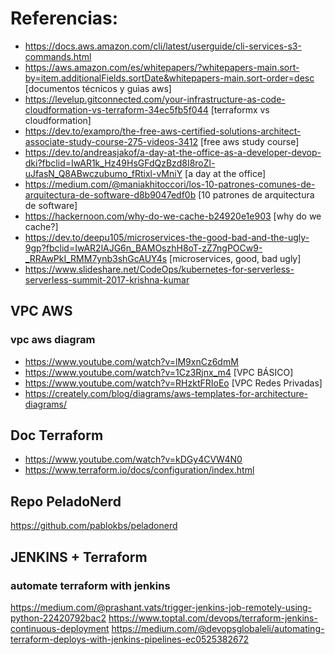 # Referencias:
* https://docs.aws.amazon.com/cli/latest/userguide/cli-services-s3-commands.html
* https://aws.amazon.com/es/whitepapers/?whitepapers-main.sort-by=item.additionalFields.sortDate&whitepapers-main.sort-order=desc [documentos técnicos y guìas aws]
* https://levelup.gitconnected.com/your-infrastructure-as-code-cloudformation-vs-terraform-34ec5fb5f044 [terraformx vs cloudformation]
* https://dev.to/exampro/the-free-aws-certified-solutions-architect-associate-study-course-275-videos-3412 [free aws study course]
* https://dev.to/andreasjakof/a-day-at-the-office-as-a-developer-devop-dki?fbclid=IwAR1k_Hz49HsGFdQzBzd8I8roZl-uJfasN_Q8ABwczubumo_fRtixl-vMniY [a day at the office]
* https://medium.com/@maniakhitoccori/los-10-patrones-comunes-de-arquitectura-de-software-d8b9047edf0b [10 patrones de arquitectura de software]
* https://hackernoon.com/why-do-we-cache-b24920e1e903 [why do we cache?]
* https://dev.to/deepu105/microservices-the-good-bad-and-the-ugly-9gp?fbclid=IwAR2lAJG6n_BAMOszhH8oT-zZ7ngPOCw9-_RRAwPkI_RMM7ynb3shGcAUY4s [microservices, good, bad ugly]
* https://www.slideshare.net/CodeOps/kubernetes-for-serverless-serverless-summit-2017-krishna-kumar

## VPC AWS
### vpc aws diagram
* https://www.youtube.com/watch?v=lM9xnCz6dmM
* https://www.youtube.com/watch?v=1Cz3Rjnx_m4 [VPC BÁSICO]
* https://www.youtube.com/watch?v=RHzktFRIoEo [VPC Redes Privadas]
* https://creately.com/blog/diagrams/aws-templates-for-architecture-diagrams/

## Doc Terraform
* https://www.youtube.com/watch?v=kDGy4CVW4N0
* https://www.terraform.io/docs/configuration/index.html

## Repo PeladoNerd
https://github.com/pablokbs/peladonerd

## JENKINS + Terraform
### automate terraform with jenkins
https://medium.com/@prashant.vats/trigger-jenkins-job-remotely-using-python-22420792bac2 
https://www.toptal.com/devops/terraform-jenkins-continuous-deployment
https://medium.com/@devopsglobaleli/automating-terraform-deploys-with-jenkins-pipelines-ec0525382672

